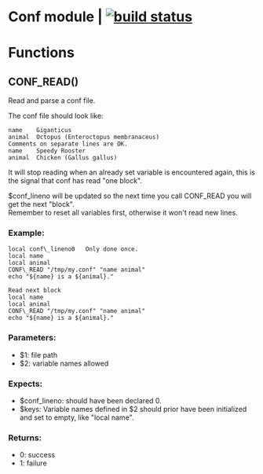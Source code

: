 # Conf module | [![build status](https://gitlab.com/space-sh/conf/badges/master/build.svg)](https://gitlab.com/space-sh/conf/commits/master)


# Functions 

## CONF\_READ()  
  
  
  
Read and parse a conf file.  
  
The conf file should look like:  
```  
name    Giganticus  
animal  Octopus (Enteroctopus membranaceus)  
Comments on separate lines are OK.  
name    Speedy Rooster  
animal  Chicken (Gallus gallus)  
```  
  
It will stop reading when an already set variable is encountered again, this is the signal that conf has read "one block".  
  
$conf\_lineno will be updated so the next time you call CONF\_READ you will get the next "block".  
Remember to reset all variables first, otherwise it won't read new lines.  
  
### Example:  
` local conf\_lineno0   Only done once. `  
` local name `  
` local animal `  
` CONF\_READ "/tmp/my.conf" "name animal" `  
` echo "${name} is a ${animal}." `  
  
` Read next block `  
` local name `  
` local animal `  
` CONF\_READ "/tmp/my.conf" "name animal" `  
` echo "${name} is a ${animal}." `  
  
### Parameters:  
- $1: file path  
- $2: variable names allowed  
  
### Expects:  
- $conf\_lineno: should have been declared  0.  
- $keys: Variable names defined in $2 should prior have been initialized and set to empty, like "local name".  
  
### Returns:  
- 0: success  
- 1: failure  
  
  
  
